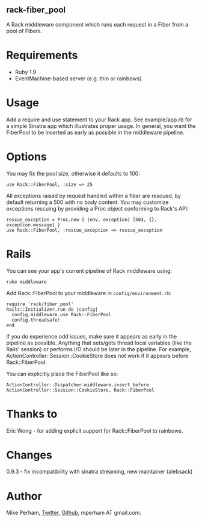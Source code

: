 
rack-fiber_pool
---------------

A Rack middleware component which runs each request in a Fiber from a pool of Fibers.

Requirements
============

* Ruby 1.9
* EventMachine-based server (e.g. thin or rainbows)

Usage
=======

Add a require and use statement to your Rack app.  See example/app.rb for a simple Sinatra app
which illustrates proper usage.  In general, you want the FiberPool to be inserted as early as
possible in the middleware pipeline.

Options
=======

You may fix the pool size, otherwise it defaults to 100:

    use Rack::FiberPool, :size => 25

All exceptions raised by request handled within a fiber are rescued, by default returning a 500 with no body content. You may customize exceptions rescuing by providing a Proc object conforming to Rack's API:

    rescue_exception = Proc.new { |env, exception| [503, {}, exception.message] }
    use Rack::FiberPool, :rescue_exception => rescue_exception

Rails
=====

You can see your app's current pipeline of Rack middleware using:

    rake middleware

Add Rack::FiberPool to your middleware in `config/environment.rb`:

    require 'rack/fiber_pool'
    Rails::Initializer.run do |config|
      config.middleware.use Rack::FiberPool
      config.threadsafe!
    end

If you do experience odd issues, make sure it appears as early in the pipeline as possible.  Anything
that sets/gets thread local variables (like the Rails' session) or performs I/O should be later in the pipeline.  For example, ActionController::Session::CookieStore does not work if it appears before Rack::FiberPool.

You can explicitly place the FiberPool like so:

    ActionController::Dispatcher.middleware.insert_before ActionController::Session::CookieStore, Rack::FiberPool


Thanks to
==========

Eric Wong - for adding explicit support for Rack::FiberPool to rainbows.


Changes
==========

0.9.3 - fix incompatibility with sinatra streaming, new maintainer (alebsack)


Author
======

Mike Perham, [Twitter](http://twitter.com/mperham), [Github](http://github.com/mperham), mperham AT gmail.com.
